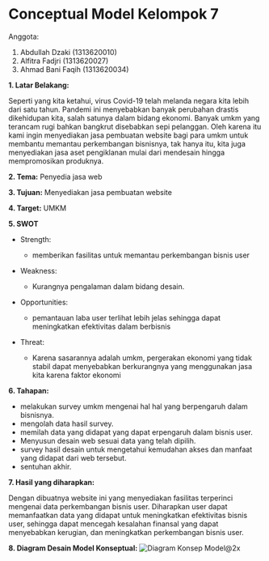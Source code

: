 # Conceptual Model Kelompok 7

Anggota:

1. Abdullah Dzaki (1313620010)
2. Alfitra Fadjri (1313620027)
3. Ahmad Bani Faqih (1313620034)

**1. Latar Belakang:**

Seperti yang kita ketahui, virus Covid-19 telah melanda negara kita lebih dari satu tahun. Pandemi ini menyebabkan banyak perubahan drastis dikehidupan kita, salah satunya dalam bidang ekonomi. Banyak umkm yang terancam rugi bahkan bangkrut disebabkan sepi pelanggan. Oleh karena itu kami ingin menyediakan jasa pembuatan website bagi para umkm untuk membantu memantau perkembangan bisnisnya, tak hanya itu, kita juga menyediakan jasa aset pengiklanan mulai dari mendesain hingga mempromosikan produknya.

**2. Tema:** Penyedia jasa web

**3. Tujuan:** Menyediakan jasa pembuatan website

**4. Target:** UMKM

**5. SWOT**

- Strength:
    - memberikan fasilitas untuk memantau perkembangan bisnis user
- Weakness:
    - Kurangnya pengalaman dalam bidang desain.

- Opportunities:
    - pemantauan laba user terlihat lebih jelas sehingga dapat meningkatkan efektivitas dalam berbisnis

- Threat:
    - Karena sasarannya adalah umkm, pergerakan ekonomi yang tidak stabil dapat menyebabkan berkurangnya yang menggunakan jasa kita karena faktor ekonomi

**6. Tahapan:**

- melakukan survey umkm mengenai hal hal yang berpengaruh dalam bisnisnya.
- mengolah data hasil survey.
- memilah data yang didapat yang dapat erpengaruh dalam bisnis user.
- Menyusun desain web sesuai data yang telah dipilih.
- survey hasil desain untuk mengetahui kemudahan akses dan manfaat yang didapat dari web tersebut.
- sentuhan akhir.

**7. Hasil yang diharapkan:**

Dengan dibuatnya website ini yang menyediakan fasilitas terperinci mengenai data perkembangan bisnis user. Diharapkan user dapat memanfaatkan data yang didapat untuk meningkatkan efektivitas bisnis user, sehingga dapat mencegah kesalahan finansal yang dapat menyebabkan kerugian, dan meningkatkan perkembangan bisnis user.

**8. Diagram Desain Model Konseptual:**
![Diagram Konsep Model@2x](https://user-images.githubusercontent.com/24853250/134037886-44e1d2c5-48d8-4ac4-a1e5-3cb7c67a0633.png)
